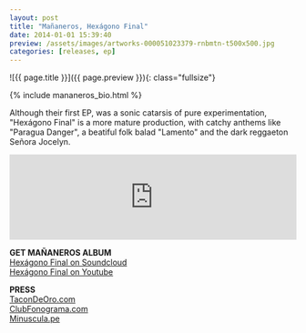 ```yaml
---
layout: post
title: "Mañaneros, Hexágono Final"
date: 2014-01-01 15:39:40
preview: /assets/images/artworks-000051023379-rnbmtn-t500x500.jpg
categories: [releases, ep]
---
```


![{{ page.title }}]({{ page.preview }}){: class="fullsize"}

{% include mananeros_bio.html %}

Although their first EP, was a sonic catarsis of pure experimentation, "Hexágono Final" is a more mature production, with catchy anthems like "Paragua Danger", a beatiful folk balad "Lamento" and the dark reggaeton Señora Jocelyn.

<iframe width="100%" scrolling="no" frameborder="no" src="https://w.soundcloud.com/player/?url=https%3A//api.soundcloud.com/playlists/6920274&amp;color=ff5500&amp;auto_play=false&amp;hide_related=false&amp;show_comments=true&amp;show_user=true&amp;show_reposts=false"></iframe>

**GET MAÑANEROS ALBUM**<br>
[Hexágono Final on Soundcloud](https://soundcloud.com/mananeros/sets/hexagonofinal)<br>
[Hexágono Final on Youtube](https://www.youtube.com/watch?v=aG5-YZx2JLA&list=PL9tNcJHjgqQEUzoXa1Gu4Y166S2x0MqaM)<br>

**PRESS**<br>
[TaconDeOro.com](http://tacondeoro.com/home/mananeros-hexagono-final-2/)<br>
[ClubFonograma.com](http://www.clubfonograma.com/2013/07/mananeros-hexagono-final.html)<br>
[Minuscula.pe](http://www.minuscula.pe/video-mananeros-jocelyn/)<br>



